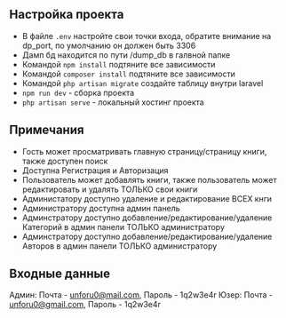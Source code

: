 ## Настройка проекта

- В файле `.env` настройте свои точки входа, обратите внимание на dp_port, по умолчанию он должен быть 3306
- Дамп бд находится по пути /dump_db в галвной папке
- Командой `npm install` подтяните все зависимости
- Командой `composer install` подтяните все зависимости
- Командой `php artisan migrate` создайте таблицу внутри laravel
- `npm run dev` - cборка проекта
- `php artisan serve` - локальный хостинг проекта

## Примечания

- Гость может просматривать главную страницу/страницу книги, также доступен поиск
- Доступна Регистрация и Авторизация
- Пользователь может добавлять книги, также пользователь может редактировать и удалять ТОЛЬКО свои книги
- Администатору доступно удаление и редактирование ВСЕХ кнги 
- Администратору доступна админ панель
- Админстратору доступно добавление/редактирование/удаление Категорий в админ панели ТОЛЬКО администратору
- Админстратору доступно добавление/редактирование/удаление Авторов в админ панели ТОЛЬКО администратору

## Входные данные
Админ: Почта - unforu0@mail.com, Пароль - 1q2w3e4r
Юзер: Почта - unforu0@gmail.com, Пароль - 1q2w3e4r
